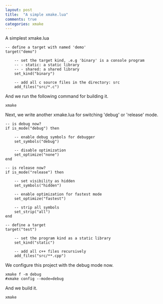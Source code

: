 ```yaml
---
layout: post
title:  "A simple xmake.lua"
comments: true
categories: xmake
---
```


A simplest xmake.lua

    -- define a target with named 'demo'
    target("demo")

        -- set the target kind, .e.g 'binary' is a console program
        -- - static: a static library
        -- - shared: a shared library
        set_kind("binary")

        -- add all c source files in the directory: src
        add_files("src/*.c") 

And we run the following command for building it.

    xmake

<!-- more -->

Next, we write another xmake.lua for switching 'debug' or 'release' mode.

    -- is debug now?
    if is_mode("debug") then
        
        -- enable debug symbols for debugger
        set_symbols("debug")

        -- disable optimization
        set_optimize("none")
    end

    -- is release now?
    if is_mode("release") then

        -- set visibility as hidden
        set_symbols("hidden")

        -- enable optimization for fastest mode
        set_optimize("fastest")

        -- strip all symbols
        set_strip("all")
    end

    -- define a target
    target("test")

        -- set the program kind as a static library
        set_kind("static")

        -- add all c++ files recursively
        add_files("src/**.cpp") 

We configure this project with the debug mode now.

    xmake f -m debug
    #xmake config --mode=debug

And we build it.

    xmake
